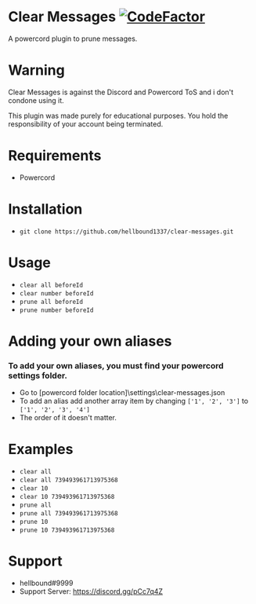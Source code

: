 # Clear Messages [![CodeFactor](https://www.codefactor.io/repository/github/hellbound1337/clear-messages/badge)](https://www.codefactor.io/repository/github/hellbound1337/clear-messages)

A powercord plugin to prune messages.

# Warning

Clear Messages is against the Discord and Powercord ToS and i don't condone using it.

This plugin was made purely for educational purposes. You hold the responsibility of your account being terminated.

# Requirements

-  Powercord

# Installation

-  `git clone https://github.com/hellbound1337/clear-messages.git`

# Usage

-  `clear all beforeId`
-  `clear number beforeId`
-  `prune all beforeId`
-  `prune number beforeId`

# Adding your own aliases

### To add your own aliases, you must find your powercord settings folder.

-  Go to [powercord folder location]\settings\clear-messages.json
-  To add an alias add another array item by changing `['1', '2', '3']` to `['1', '2', '3', '4']`
-  The order of it doesn't matter.

# Examples

-  `clear all`
-  `clear all 739493961713975368`
-  `clear 10`
-  `clear 10 739493961713975368`
-  `prune all`
-  `prune all 739493961713975368`
-  `prune 10`
-  `prune 10 739493961713975368`

# Support

-  hellbound#9999
-  Support Server: https://discord.gg/pCc7q4Z
